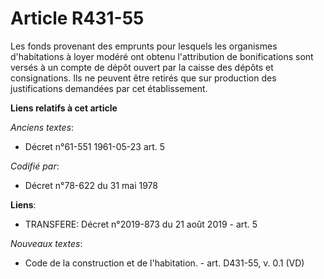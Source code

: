# Article R431-55

Les fonds provenant des emprunts pour lesquels les organismes d'habitations à loyer modéré ont obtenu l'attribution de
bonifications sont versés à un compte de dépôt ouvert par la caisse des dépôts et consignations. Ils ne peuvent être retirés
que sur production des justifications demandées par cet établissement.

**Liens relatifs à cet article**

_Anciens textes_:

  - Décret n°61-551 1961-05-23 art. 5

_Codifié par_:

  - Décret n°78-622 du 31 mai 1978

**Liens**:

  - TRANSFERE: Décret n°2019-873 du 21 août 2019 - art. 5

_Nouveaux textes_:

  - Code de la construction et de l'habitation. - art. D431-55, v. 0.1 (VD)
